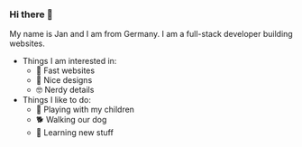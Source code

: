 ### Hi there 👋
My name is Jan and I am from Germany. I am a full-stack developer building websites. 

- Things I am interested in: 
  - 🚀 Fast websites
  - 💅 Nice designs
  - 🤓 Nerdy details
- Things I like to do: 
  - 🧒 Playing with my children
  - 🐕 Walking our dog
  - 📖 Learning new stuff
